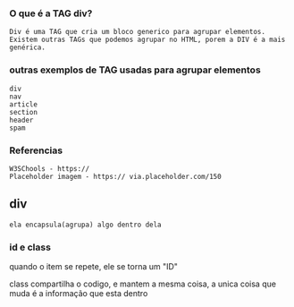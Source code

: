 ### O que é a TAG div?
    Div é uma TAG que cria um bloco generico para agrupar elementos. Existem outras TAGs que podemos agrupar no HTML, porem a DIV é a mais genérica.


### outras exemplos de TAG usadas para agrupar elementos
    div
    nav
    article
    section
    header
    spam

### Referencias
    W3SChools - https://
    Placeholder imagem - https:// via.placeholder.com/150

## div
    ela encapsula(agrupa) algo dentro dela

### id e class
quando o item se repete, ele se torna um "ID"

class compartilha o codigo, e mantem a mesma coisa, a unica coisa que muda é a informação que esta dentro
